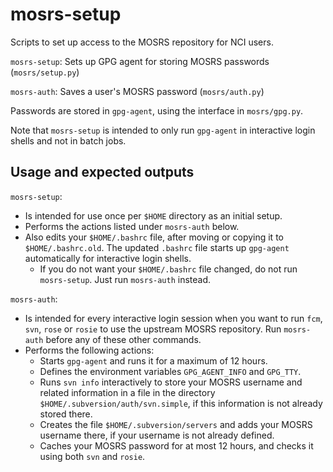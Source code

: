 # mosrs-setup

Scripts to set up access to the MOSRS repository for NCI users.

`mosrs-setup`: Sets up GPG agent for storing MOSRS passwords (`mosrs/setup.py`)

`mosrs-auth`: Saves a user's MOSRS password (`mosrs/auth.py`)

Passwords are stored in `gpg-agent`, using the interface in `mosrs/gpg.py`. 

Note that `mosrs-setup` is intended to only run `gpg-agent` in interactive login shells and not in batch jobs.

## Usage and expected outputs

`mosrs-setup`:
- Is intended for use once per `$HOME` directory as an initial setup.
- Performs the actions listed under `mosrs-auth` below.
- Also edits your `$HOME/.bashrc` file, after moving or copying it to `$HOME/.bashrc.old`. The updated `.bashrc` file starts up `gpg-agent` automatically for interactive login shells.
  - If you do not want your `$HOME/.bashrc` file changed, do not run `mosrs-setup`. Just run `mosrs-auth` instead.

`mosrs-auth`:
- Is intended for every interactive login session when you want to run `fcm`, `svn`, `rose` or `rosie` to use the upstream MOSRS repository. Run `mosrs-auth` before any of these other commands.
- Performs the following actions:
  - Starts `gpg-agent` and runs it for a maximum of 12 hours.
  - Defines the environment variables `GPG_AGENT_INFO` and `GPG_TTY`.
  - Runs `svn info` interactively to store your MOSRS username and related information in a file in the directory `$HOME/.subversion/auth/svn.simple`, if this information is not already stored there.
  - Creates the file `$HOME/.subversion/servers` and adds your MOSRS username there, if your username is not already defined.
  - Caches your MOSRS password for at most 12 hours, and checks it using both `svn` and `rosie`.

